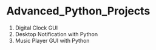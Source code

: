 # Advanced_Python_Projects

1. Digital Clock GUI
2. Desktop Notification with Python
3. Music Player GUI with Python